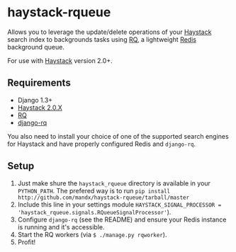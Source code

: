 # haystack-rqueue

Allows you to leverage the update/delete operations of your
[Haystack](http://haystacksearch.org/) search index to backgrounds tasks
using [RQ](http://python-rq.org), a lightweight [Redis](http://redis.io) background queue.

For use with [Haystack](http://haystacksearch.org) version 2.0+.

## Requirements

* Django 1.3+
* [Haystack 2.0.X](http://github.com/toastdriven/django-haystack)
* [RQ](http://python-rq.org)
* [django-rq](http://github.com/ui/django-rq)

You also need to install your choice of one of the supported search engines for
Haystack and have properly configured Redis and `django-rq`.

## Setup

1. Just make shure the `haystack_rqueue` directory is available in your `PYTHON_PATH`. The prefered way is to run `pip install http://github.com/mandx/haystack-rqueue/tarball/master`
1. Include this line in your settings module `HAYSTACK_SIGNAL_PROCESSOR = 'haystack_rqueue.signals.RQueueSignalProcessor'`).
1. Configure `django-rq` (see the README) and ensure your Redis instance is running and it's accessible.
1. Start the RQ workers (via `$ ./manage.py rqworker`).
1. Profit!
